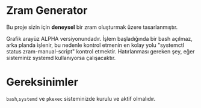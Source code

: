 # Zram Generator

Bu proje sizin için **deneysel** bir zram oluşturmak üzere tasarlanmıştır.

Grafik arayüz ALPHA versiyonundadır. İşlem başladığında bir bash açılmaz, arka planda işlenir, bu nedenle kontrol etmenin en kolay yolu "systemctl status zram-manual-script" kontrol etmektir. Hatırlanması gereken şey, eğer sisteminiz systemd kullanıyorsa çalışacaktır.

# Gereksinimler

`bash`,`systemd` ve `pkexec` sisteminizde kurulu ve aktif olmalıdır.
